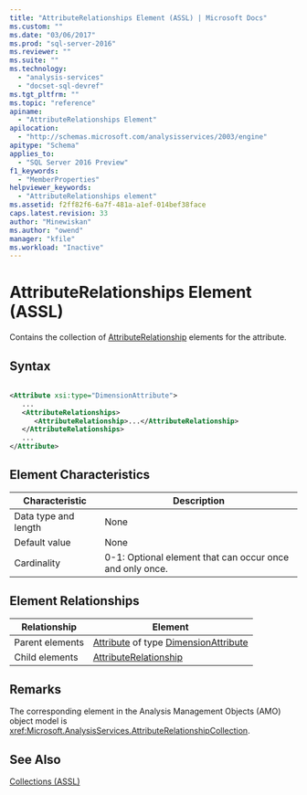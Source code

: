 ```yaml
---
title: "AttributeRelationships Element (ASSL) | Microsoft Docs"
ms.custom: ""
ms.date: "03/06/2017"
ms.prod: "sql-server-2016"
ms.reviewer: ""
ms.suite: ""
ms.technology: 
  - "analysis-services"
  - "docset-sql-devref"
ms.tgt_pltfrm: ""
ms.topic: "reference"
apiname: 
  - "AttributeRelationships Element"
apilocation: 
  - "http://schemas.microsoft.com/analysisservices/2003/engine"
apitype: "Schema"
applies_to: 
  - "SQL Server 2016 Preview"
f1_keywords: 
  - "MemberProperties"
helpviewer_keywords: 
  - "AttributeRelationships element"
ms.assetid: f2ff82f6-6a7f-481a-a1ef-014bef38face
caps.latest.revision: 33
author: "Minewiskan"
ms.author: "owend"
manager: "kfile"
ms.workload: "Inactive"
---
```

# AttributeRelationships Element (ASSL)
  Contains the collection of [AttributeRelationship](../../../analysis-services/scripting/objects/attributerelationship-element-assl.md) elements for the attribute.  
  
## Syntax  
  
```xml  
  
<Attribute xsi:type="DimensionAttribute">  
   ...  
   <AttributeRelationships>  
      <AttributeRelationship>...</AttributeRelationship>  
   </AttributeRelationships>  
   ...  
</Attribute>  
```  
  
## Element Characteristics  
  
|Characteristic|Description|  
|--------------------|-----------------|  
|Data type and length|None|  
|Default value|None|  
|Cardinality|0-1: Optional element that can occur once and only once.|  
  
## Element Relationships  
  
|Relationship|Element|  
|------------------|-------------|  
|Parent elements|[Attribute](../../../analysis-services/scripting/objects/attribute-element-assl.md) of type [DimensionAttribute](../../../analysis-services/scripting/data-type/dimensionattribute-data-type-assl.md)|  
|Child elements|[AttributeRelationship](../../../analysis-services/scripting/objects/attributerelationship-element-assl.md)|  
  
## Remarks  
 The corresponding element in the Analysis Management Objects (AMO) object model is <xref:Microsoft.AnalysisServices.AttributeRelationshipCollection>.  
  
## See Also  
 [Collections &#40;ASSL&#41;](../../../analysis-services/scripting/collections/collections-assl.md)  
  
  
